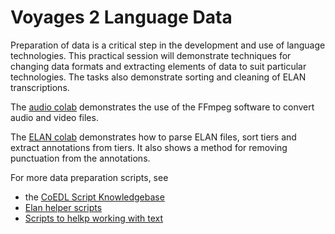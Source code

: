 # Voyages 2 Language Data

Preparation of data is a critical step in the development and use of language technologies. This practical session will demonstrate techniques for changing data formats and extracting elements of data to suit particular technologies. The tasks also demonstrate sorting and cleaning of ELAN transcriptions.

The [audio colab](https://colab.research.google.com/drive/1Fk-ejTDY05vtYBUd1Wah8ttbWFjVhVoP?usp=sharing) demonstrates the use of the FFmpeg software to convert audio and video files. 

The [ELAN colab](https://colab.research.google.com/drive/1IgqDAd4RK3IjYC_sBORjV7Sp3ZZ7WRxo?usp=sharing) demonstrates how to parse ELAN files, sort tiers and extract annotations from tiers. It also shows a method for removing punctuation from the annotations. 


For more data preparation scripts, see 
* the [CoEDL Script Knowledgebase](https://coedl-knowledgebase.readthedocs.io/en/latest/)
* [Elan helper scripts](https://github.com/CoEDL/elan-helpers)
* [Scripts to helkp working with text](https://github.com/CoEDL/text-helpers)